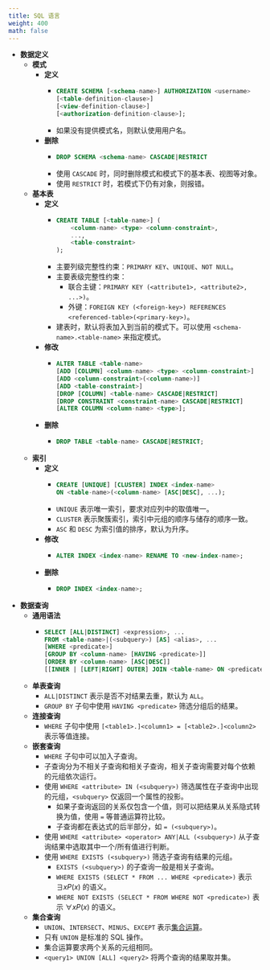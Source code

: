 ```yaml
---
title: SQL 语言
weight: 400
math: false
---
```


- **数据定义**
    - **模式**
        - **定义**
            - ```sql
              CREATE SCHEMA [<schema-name>] AUTHORIZATION <username>
              [<table-definition-clause>]
              [<view-definition-clause>]
              [<authorization-definition-clause>];
              ```
            - 如果没有提供模式名，则默认使用用户名。
        - **删除**
            - ```sql
              DROP SCHEMA <schema-name> CASCADE|RESTRICT
              ```
            - 使用 `CASCADE` 时，同时删除模式和模式下的基本表、视图等对象。
            - 使用 `RESTRICT` 时，若模式下仍有对象，则报错。
    - **基本表**
        - **定义**
            - ```sql
              CREATE TABLE [<table-name>] (
                  <column-name> <type> <column-constraint>,
                  ...,
                  <table-constraint>
              );
              ```
            - 主要列级完整性约束：`PRIMARY KEY`、`UNIQUE`、`NOT NULL`。
            - 主要表级完整性约束：
                - 联合主键：`PRIMARY KEY (<attribute1>, <attribute2>, ...>)`。
                - 外键：`FOREIGN KEY (<foreign-key>) REFERENCES <referenced-table>(<primary-key>)`。
            - 建表时，默认将表加入到当前的模式下。可以使用 `<schema-name>.<table-name>` 来指定模式。
        - **修改**
            - ```sql
              ALTER TABLE <table-name>
              [ADD [COLUMN] <column-name> <type> <column-constraint>]
              [ADD <column-constraint>(<column-name>)]
              [ADD <table-constraint>]
              [DROP [COLUMN] <table-name> CASCADE|RESTRICT]
              [DROP CONSTRAINT <constraint-name> CASCADE|RESTRICT]
              [ALTER COLUMN <column-name> <type>];
              ```
        - **删除**
            - ```sql
              DROP TABLE <table-name> CASCADE|RESTRICT;
              ```
    - **索引**
        - **定义**
            - ```sql
              CREATE [UNIQUE] [CLUSTER] INDEX <index-name>
              ON <table-name>(<column-name> [ASC|DESC], ...);
              ```
            - `UNIQUE` 表示唯一索引，要求对应列中的取值唯一。
            - `CLUSTER` 表示聚簇索引，索引中元组的顺序与储存的顺序一致。
            - `ASC` 和 `DESC` 为索引值的排序，默认为升序。
        - **修改**
            - ```sql
              ALTER INDEX <index-name> RENAME TO <new-index-name>;
              ```
        - **删除**
            - ```sql
              DROP INDEX <index-name>;
              ```
- **数据查询**
    - **通用语法**
        - ```sql
          SELECT [ALL|DISTINCT] <expression>, ...
          FROM <table-name>|(<subquery>) [AS] <alias>, ...
          [WHERE <predicate>]
          [GROUP BY <column-name> [HAVING <predicate>]]
          [ORDER BY <column-name> [ASC|DESC]]
          [[INNER | [LEFT|RIGHT] OUTER] JOIN <table-name> ON <predicate>];
          ```
    - **单表查询**
        - `ALL|DISTINCT` 表示是否不对结果去重，默认为 `ALL`。
        - `GROUP BY` 子句中使用 `HAVING <predicate>` 筛选分组后的结果。
    - **连接查询**
        - `WHERE` 子句中使用 `[<table1>.]<column1> = [<table2>.]<column2>` 表示等值连接。
    - **嵌套查询**
        - `WHERE` 子句中可以加入子查询。
        - 子查询分为不相关子查询和相关子查询，相关子查询需要对每个依赖的元组依次运行。
        - 使用 `WHERE <attribute> IN (<subquery>)` 筛选属性在子查询中出现的元组，`<subquery>` 仅返回一个属性的投影。
            - 如果子查询返回的关系仅包含一个值，则可以把结果从关系隐式转换为值，使用 `=` 等普通运算符比较。
            - 子查询都在表达式的后半部分，如 `= (<subquery>)`。
        - 使用 `WHERE <attribute> <operator> ANY|ALL (<subquery>)` 从子查询结果中选取其中一个/所有值进行判断。
        - 使用 `WHERE EXISTS (<subquery>)` 筛选子查询有结果的元组。
            - `EXISTS (<subquery>)` 的子查询一般是相关子查询。
            - `WHERE EXISTS (SELECT * FROM ... WHERE <predicate>)` 表示 $\exists x P(x)$ 的语义。
            - `WHERE NOT EXISTS (SELECT * FROM WHERE NOT <predicate>)` 表示 $\forall x P(x)$ 的语义。
    - **集合查询**
        - `UNION`、`INTERSECT`、`MINUS`、`EXCEPT` 表示[集合运算](/notes/docs/mathematics/discrete-mathematics/set#qtjafh)。
        - 只有 `UNION` 是标准的 SQL 操作。
        - 集合运算要求两个关系的元组相同。
        - `<query1> UNION [ALL] <query2>` 将两个查询的结果取并集。
